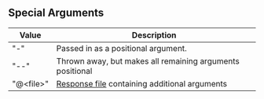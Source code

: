 <!--
Copyright Glen Knowles 2016 - 2019.
Distributed under the Boost Software License, Version 1.0.
-->

## Special Arguments

| Value      | Description                                                      |
|------------|------------------------------------------------------------------|
| "-"        | Passed in as a positional argument.                              |
| "--"       | Thrown away, but makes all remaining arguments positional        |
| "@\<file>" | [Response file](Response%20Files) containing additional arguments  |
